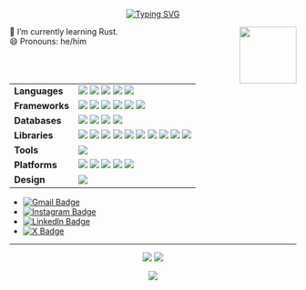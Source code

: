 <div align="center">
  
[![Typing SVG](https://readme-typing-svg.demolab.com?font=Fira+Code&size=40&duration=2500&pause=1000&color=1FFF0F&vCenter=true&random=false&width=480&lines=Hi%2C+I+am+Dhruv+Jain;I+am+only+a+human)](https://git.io/typing-svg)
</div>

<div id="header" >
  <img align="right" src="https://media.giphy.com/media/M9gbBd9nbDrOTu1Mqx/giphy.gif" height="100" width="100"/>
 🔭 I’m currently learning Rust.<br>
<!--  👯 I’m looking to collaborate on Javascript/Typescript related projects.<br> -->
 😄 Pronouns: he/him

</div>

<br>

<table>
  <tr>
    <td><strong>Languages</strong></td>
    <td>
      <img src="https://img.shields.io/badge/TypeScript-darkblue?style=flat&logo=typescript&logoColor=white" />
      <img src="https://img.shields.io/badge/JavaScript-darkblue?style=flat&logo=javascript&logoColor=white" />
      <img src="https://img.shields.io/badge/Python-darkblue?style=flat&logo=python&logoColor=white" />
      <img src="https://img.shields.io/badge/C++-darkblue?style=flat&logo=cplusplus&logoColor=white" />
      <img src="https://img.shields.io/badge/Rust-darkblue?style=flat&logo=rust&logoColor=white" />
    </td>
  </tr>
  <tr>
    <td><strong>Frameworks</strong></td>
    <td>
      <img src="https://img.shields.io/badge/React.js-darkgreen?style=flat&logo=react&logoColor=white" />
      <img src="https://img.shields.io/badge/Node.js-darkgreen?style=flat&logo=node.js&logoColor=white" />
      <img src="https://img.shields.io/badge/Next.js-darkgreen?style=flat&logo=next.js&logoColor=white" />
      <img src="https://img.shields.io/badge/TailwindCSS-darkgreen?style=flat&logo=tailwindcss&logoColor=white" />
      <img src="https://img.shields.io/badge/Bootstrap-darkgreen?style=flat&logo=bootstrap&logoColor=white" />
      <img src="https://img.shields.io/badge/Qt-darkgreen?style=flat&logo=qt&logoColor=white" />
    </td>
  </tr>
  <tr>
    <td><strong>Databases</strong></td>
    <td>
      <img src="https://img.shields.io/badge/MongoDB-darkred?style=flat&logo=mongodb&logoColor=white" />
      <img src="https://img.shields.io/badge/PostgreSQL-darkred?style=flat&logo=postgresql&logoColor=white" />
      <img src="https://img.shields.io/badge/Firebase-darkred?style=flat&logo=firebase&logoColor=white" />
      <img src="https://img.shields.io/badge/Redis-darkred?style=flat&logo=redis&logoColor=white" />
    </td>
  </tr>
  <tr>
    <td><strong>Libraries</strong></td>
    <td>
      <img src="https://img.shields.io/badge/Three.js-darkorange?style=flat&logo=threedotjs&logoColor=white" />
      <img src="https://img.shields.io/badge/Express.js-darkorange?style=flat&logo=express&logoColor=white" />
      <img src="https://img.shields.io/badge/Socket.io-darkorange?style=flat&logo=socket.io&logoColor=white" />
      <img src="https://img.shields.io/badge/Mongoose-darkorange?style=flat&logo=mongoose&logoColor=white" />
      <img src="https://img.shields.io/badge/ShadcnUI-darkorange?style=flat&logo=shadcnui&logoColor=white" />
      <img src="https://img.shields.io/badge/Zod-darkorange?style=flat&logo=zod&logoColor=white" />
      <img src="https://img.shields.io/badge/Husky-darkorange?style=flat&logo=husky&logoColor=white" />
      <img src="https://img.shields.io/badge/Knip-darkorange?style=flat&logo=knip&logoColor=white" />
      <img src="https://img.shields.io/badge/Jest-darkorange?style=flat&logo=jest&logoColor=white" />
      <img src="https://img.shields.io/badge/SuperTest-darkorange?style=flat&logo=supertest&logoColor=white" />
    </td>
  </tr>
  <tr>
    <td><strong>Tools</strong></td>
    <td>
      <img src="https://img.shields.io/badge/Docker-informational?style=flat&logo=docker&logoColor=white" />
    </td>
  </tr>
  <tr>
    <td><strong>Platforms</strong></td>
    <td>
      <img src="https://img.shields.io/badge/GitHub-black?style=flat&logo=github&logoColor=white" />
      <img src="https://img.shields.io/badge/Vercel-black?style=flat&logo=vercel&logoColor=white" />
      <img src="https://img.shields.io/badge/Postman-black?style=flat&logo=postman&logoColor=white" />
      <img src="https://img.shields.io/badge/Render-black?style=flat&logo=render&logoColor=white" />
      <img src="https://img.shields.io/badge/Railway.app-black?style=flat&logo=railway&logoColor=white" />
    </td>
  </tr>
   <tr>
    <td><strong>Design</strong></td>
    <td>
     <img src="https://img.shields.io/badge/Figma-%235c0d91?style=flat&logo=figma&logoColor=white" />
    </td>
  </tr>
</table>





- [![Gmail Badge](https://img.shields.io/badge/-dkjain2005co@gmail.com-c14438?style=social&logo=Gmail&logoColor=red&link=mailto:dkjain2005co@gmail.com)](mailto:dkjain2005co@gmail.com)
- [![Instagram Badge](https://img.shields.io/badge/dhruvkjain-red?style=social&logo=Instagram&link=https://instagram.com/dhruvkjain)](https://instagram.com/dhruvkjain)
- [![Linkedln Badge](https://img.shields.io/badge/dhruvkjain-red?style=social&logo=Linkedln&link=https://www.linkedin.com/in/dhruv-jain-980a88294/)](https://www.linkedin.com/in/dhruv-jain-980a88294/)
- [![X Badge](https://img.shields.io/badge/dhruvkjain-red?style=social&logo=X&link=https://x.com/dhruvkjain)](https://x.com/dhruvkjain)

---

<div align="center" id="stats"> 
  <img src='https://github-readme-stats.vercel.app/api?username=dhruvkjain&theme=nightowl&hide_border=false&include_all_commits=true&count_private=true' />  
  <img src='https://github-readme-streak-stats.herokuapp.com/?user=dhruvkjain&theme=nightowl&hide_border=false' />
<!--   <img src='https://github-readme-stats.vercel.app/api/top-langs/?username=dhruvkjain&theme=nightowl&hide_border=false&include_all_commits=true&count_private=true&layout=compact' /> -->
  
[![](https://visitcount.itsvg.in/api?id=dhruvkjain&icon=0&color=12)](https://visitcount.itsvg.in)

</div>



